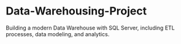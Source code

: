 # Data-Warehousing-Project
Building a modern Data Warehouse with SQL Server, including ETL processes, data modeling, and analytics.
